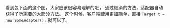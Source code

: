 看到包下面的这个图，大家应该很容易理解的吧，
通过继承的方法，适配器自动获得了所需要的大部分方法。
这个时候，客户端使用更加简单，直接 `Target t = new SomeAdapter();` 就可以了。
